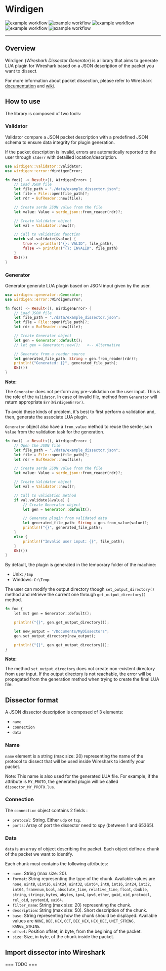 # Wirdigen

![example workflow](https://github.com/cerclique/wirdigen/actions/workflows/rust-build.yml/badge.svg)
![example workflow](https://github.com/cerclique/wirdigen/actions/workflows/rust-test.yml/badge.svg)
![example workflow](https://github.com/cerclique/wirdigen/actions/workflows/rust-coverage.yml/badge.svg)
![example workflow](https://github.com/cerclique/wirdigen/actions/workflows/rust-audit.yml/badge.svg)
![example workflow](https://github.com/cerclique/wirdigen/actions/workflows/rust-clippy.yml/badge.svg)

---

## Overview

Wirdigen (_Wireshark Dissector Generator_) is a library that aims to generate LUA plugin for Wireshark based on a JSON description of the packet you want to dissect.

For more information about packet dissection, please refer to Wireshark [documentation](https://www.wireshark.org/docs/wsdg_html_chunked/ChapterDissection.html) and [wiki](https://wiki.wireshark.org/Lua/Dissectors).

## How to use

The library is composed of two tools:

### Validator

Validator compare a JSON packet description with a predefined JSON schema to ensure data integrity for plugin generation.

If the packet description is invalid, errors are automatically reported to the user through `stderr` with detailled location/description.

``` rust
use wirdigen::validator::Validator;
use wirdigen::error::WirdigenError;

fn foo() -> Result<(), WirdigenError> {
    // Load JSON file
    let file_path = "./data/example_dissector.json";
    let file = File::open(file_path)?;
    let rdr = BufReader::new(file);

    // Create serde JSON value from the file
    let value: Value = serde_json::from_reader(rdr)?;

    // Create Validator object
    let val = Validator::new()?;

    // Call to validation function
    match val.validate(&value) {
        true => println!("{}: VALID", file_path),
        false => println!("{}: INVALID", file_path)
    }
    Ok(())
}
```

### Generator

Generator generate LUA plugin based on JSON input given by the user.

```rust
use wirdigen::generator::Generator;
use wirdigen::error::WirdigenError;

fn foo() -> Result<(), WirdigenError> {
    // Load JSON file
    let file_path = "./data/example_dissector.json";
    let file = File::open(file_path)?;
    let rdr = BufReader::new(file);

    // Create Generator object
    let gen = Generator::default();
    // let gen = Generator::new();   <-- Alternative

    // Generate from a reader source
    let generated_file_path: String = gen.from_reader(rdr)?;
    println!("Generated: {}", generated_file_path);
    Ok(())
}
```

**Note:**

The `Generator` does not perform any pre-validation on the user input. This is the role of the `Validator`. In case of invalid file, method from `Generator` will return appropriate `Err(WirdigenError)`.

To avoid these kinds of problem, it's best to first perform a validation and, then, generate the associate LUA plugin.

`Generator` object also have a `from_value` method to reuse the serde-json `Value` from the validation task for the generation.

```rust
fn foo() -> Result<(), WirdigenError> {
    // Open the JSON file
    let file_path = "./data/example_dissector.json";
    let file = File::open(file_path)?;
    let rdr = BufReader::new(file);

    // Create serde JSON value from the file
    let value: Value = serde_json::from_reader(rdr)?;

    // Create Validator object
    let val = Validator::new()?;

    // Call to validation method
    if val.validate(&value) {
        // Create Generator object
        let gen = Generator::default();

        // Generate plugin from validated data
        let generated_file_path: String = gen.from_value(value)?;
        println!("{}", generated_file_path);
    }
    else {
        println!("Invalid user input: {}", file_path);
    }
    Ok(())
}
```

By default, the plugin is generated in the temporary folder of the machine:
- Unix: `/tmp`
- Windows: `C:\Temp`


The user can modify the output directory though `set_output_directory()` method and retrieve the current one through `get_output_directory()` method.

```rust
fn foo {
    let mut gen = Generator::default();

    println!("{}", gen.get_output_directory());

    let new_output = "/Documents/MyDissectors";
    gen.set_output_directory(new_output);

    println!("{}", gen.get_output_directory());
}
```

**Note:**

The method `set_output_directory` does not create non-existent directory from user input.
If the output directory is not reachable, the error will be propagated from the generation method when trying to create the final LUA file.

## Dissector format

A JSON dissector description is composed of 3 elements:
- `name`
- `connection`
- `data`

### **Name**

`name` element is a string (max size: 20) representing the name of the protocol to dissect that  will be used inside Wireshark to identify your packet.

Note: This name is also used for the generated LUA file. For example, if the attribute is `MY_PROTO`, the generated plugin will be called `dissector_MY_PROTO.lua`.

### **Connection**

The `connection` object contains 2 fields :
- `protocol`: String. Either `udp` or `tcp`.
- `ports`: Array of port the dissector need to spy (between 1 and 65365).

### **Data**

`data` is an array of object describing the packet. Each object define a chunk of the packet we want to identify.

Each chunk must contains the following attributes:
- `name`: String (max size: 20).
- `format`: String representing the type of the chunk. Available values are `none`, `uint8`, `uint16`, `uint24`, `uint32`, `uint64`, `int8`, `int16`, `int24`, `int32`, `int64`, `framenum`, `bool`, `absolute_time`, `relative_time`, `float`, `double`, `string`, `stringz`, `bytes`, `ubytes`, `ipv4`, `ipv6`, `ether`, `guid`, `oid`, `protocol`, `rel_oid`, `systemid`, `eui64`.
- `filter_name`: String (max size: 20) representing the chunk.
- `description`: String (max size: 50). Short description of the chunk.
- `base`: String representing how the chunk should be displayed. Available values are `NONE`, `DEC`, `HEX`, `OCT`, `DEC_HEX`, `HEX_DEC`, `UNIT_STRING`, `RANGE_STRING`.
- `offset`: Position offset, in byte, from the begining of the packet.
- `size`: Size, in byte, of the chunk inside the packet.

## Import dissector into Wireshark

=== TODO ===